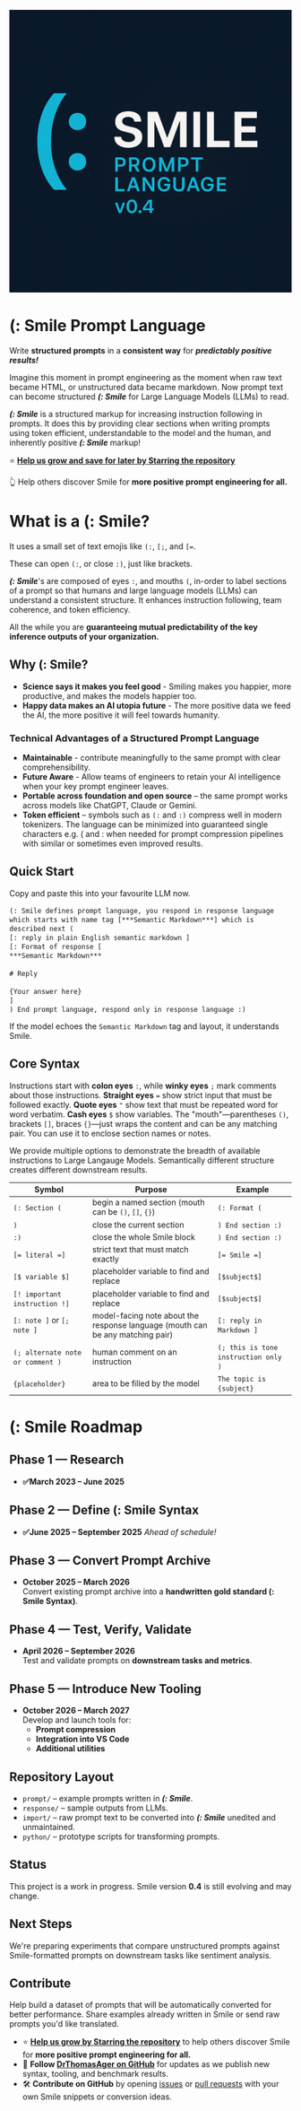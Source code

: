 ![Smile Prompt Language v0.4](Smile-logo.png)

# (: Smile Prompt Language

Write **structured prompts** in a **consistent way** for ***predictably positive results!***

Imagine this moment in prompt engineering as the moment when raw text became HTML, or unstructured data became markdown. Now prompt text can become structured ***(: Smile*** for Large Language Models (LLMs) to read. 

***(: Smile*** is a structured markup for increasing instruction following in prompts. It does this by providing clear sections when writing prompts using token efficient, understandable to the model and the human, and inherently positive ***(: Smile*** markup!

⭐ **[Help us grow and save for later by **Star**ring the repository](https://github.com/DrThomasAger/smile)** 

👆 Help others discover Smile for **more positive prompt engineering for all.**


# What is a (: Smile?
It uses a small set of text emojis like  `(:`, `[;`, and `[=`.

These can open `(:`, or close `:)`, just like brackets.

***(: Smile***'s are composed of eyes `:`, and mouths  `(`, in-order to label sections of a prompt so that humans and large language models (LLMs) can understand a consistent structure. 
It enhances instruction following, team coherence, and token efficiency.

All the while you are **guaranteeing mutual predictability of the key inference outputs of your organization.**

## Why (: Smile?
- **Science says it makes you feel good** - Smiling makes you happier, more productive, and makes the models happier too.
- **Happy data makes an AI utopia future** - The more positive data we feed the AI, the more positive it will feel towards humanity.

### Technical Advantages of a Structured Prompt Language
- **Maintainable** -  contribute meaningfully to the same prompt with clear comprehensibility.
- **Future Aware**  - Allow teams of engineers to retain your AI intelligence when your key prompt engineer leaves.
- **Portable across foundation and open source** – the same prompt works across models like ChatGPT, Claude or Gemini.
- **Token efficient** – symbols such as `(:` and `:)` compress well in modern tokenizers. The language can be minimized into guaranteed single characters e.g. ( and : when needed for prompt compression pipelines with similar or sometimes even improved results.


## Quick Start

Copy and paste this into your favourite LLM now. 
```(: Smile
(: Smile defines prompt language, you respond in response language which starts with name tag [***Semantic Markdown***] which is described next (
[: reply in plain English semantic markdown ]
[: Format of response [
***Semantic Markdown***

# Reply

{Your answer here}
]
) End prompt language, respond only in response language :)
```
If the model echoes the `Semantic Markdown` tag and layout, it understands Smile.

## Core Syntax
Instructions start with **colon eyes** `:`, while **winky eyes** `;` mark comments about those instructions. 
**Straight eyes** `=` show strict input that must be followed exactly. **Quote eyes** `"` show text that must be repeated word for word verbatim. **Cash eyes**  `$` show variables.
The "mouth"—parentheses `()`, brackets `[]`, braces `{}`—just wraps the content and can be any matching pair. You can use it to enclose section names or notes. 

We provide multiple options to demonstrate the breadth of available instructions to Large Langauge Models. Semantically different structure creates different downstream results.

| Symbol | Purpose | Example |
|--------|---------|---------|
| `(: Section (` | begin a named section (mouth can be `()`, `[]`, `{}`) | `(: Format (` |
| `)` | close the current section | `) End section :)` |
| `:)` | close the whole Smile block | `) End section :)` |
| `[= literal =]` | strict text that must match exactly | `[= Smile =]` |
| `[$ variable $]` | placeholder variable to find and replace | `[$subject$]` |
|  `[! important instruction !] ` | placeholder variable to find and replace | `[$subject$]` |
| `[: note ]` or `[; note ]` | model-facing note about the response language (mouth can be any matching pair) | `[: reply in Markdown ]` |
| `(; alternate note or comment )` | human comment on an instruction | `(; this is tone instruction only )` |
| `{placeholder}` | area to be filled by the model | `The topic is {subject}` |


# (: Smile Roadmap

## Phase 1 — **Research**
- **✅March 2023 – June 2025**

## Phase 2 — **Define (: Smile Syntax**
- **✅June 2025 – September 2025** *Ahead of schedule!*

## Phase 3 — **Convert Prompt Archive**
- **October 2025 – March 2026**  
Convert existing prompt archive into a **handwritten gold standard (: Smile Syntax)**.

## Phase 4 — **Test, Verify, Validate**
- **April 2026 – September 2026**  
Test and validate prompts on **downstream tasks and metrics**.

## Phase 5 — **Introduce New Tooling**
- **October 2026 – March 2027**  
Develop and launch tools for:  
  - **Prompt compression**  
  - **Integration into VS Code**  
  - **Additional utilities**

## Repository Layout
- `prompt/` – example prompts written in ***(: Smile***.
- `response/` – sample outputs from LLMs.
- `import/` – raw prompt text to be converted into ***(: Smile*** unedited and unmaintained.
- `python/` – prototype scripts for transforming prompts.

## Status
This project is a work in progress. Smile version **0.4** is still evolving and may change.

## Next Steps
We're preparing experiments that compare unstructured prompts against Smile-formatted prompts on downstream tasks like sentiment analysis.

## Contribute
Help build a dataset of prompts that will be automatically converted for better performance. Share examples already written in Smile or send raw prompts you'd like translated.

- ⭐ **[Help us grow by **Starr**ing the repository](https://github.com/DrThomasAger/smile)** to help others discover Smile for **more positive prompt engineering for all.**
- 🔔 **Follow [DrThomasAger on GitHub](https://github.com/DrThomasAger)** for updates as we publish new syntax, tooling, and benchmark results.
- 🛠️ **Contribute on GitHub** by opening [issues](https://github.com/DrThomasAger/smile/issues) or [pull requests](https://github.com/DrPrompt/smile/pulls) with your own Smile snippets or conversion ideas.

